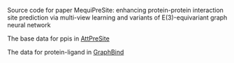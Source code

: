 Source code for paper MequiPreSite: enhancing protein-protein interaction site prediction via multi-view learning and variants of E(3)-equivariant graph neural network

The base data for ppis in [AttPreSite](https://github.com/tlaymedown/AttPreSite-public)

The data for protein-ligand in [GraphBind](http://www.csbio.sjtu.edu.cn/bioinf/GraphBind/sourcecode.html)
